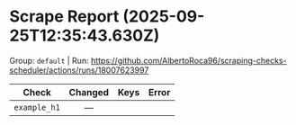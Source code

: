 # Scrape Report (2025-09-25T12:35:43.630Z)

Group: `default`  |  Run: https://github.com/AlbertoRoca96/scraping-checks-scheduler/actions/runs/18007623997

| Check | Changed | Keys | Error |
|---|:---:|:--|:--|
| `example_h1` | — |  |  |
